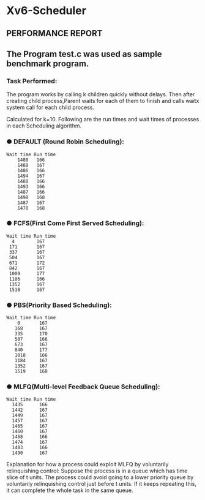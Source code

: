 # Xv6-Scheduler
## PERFORMANCE REPORT


## The Program test.c was used as sample benchmark program.
### Task Performed:
The program works by calling k children quickly without delays. Then after creating child process,Parent waits for each of them to finish and calls waitx system call for each child process.

Calculated for k=10.
Following are the run times and wait times of processes in each Scheduling algorithm.

### ● DEFAULT (Round Robin Scheduling):
```
Wait time Run time
    1480   166
    1488   167
    1486   166
    1494   167
    1488   166
    1493   166
    1487   166
    1498   168
    1487   167
    1478   168
```

### ● FCFS(First Come First Served Scheduling):
```
Wait time Run time
  4        167
 171       167
 337       167
 504       167
 671       172
 842       167
 1009      177
 1186      166
 1352      167
 1518      167
```

### ● PBS(Priority Based Scheduling):
```
Wait time Run time
    0       167
   168      167
   335      170
   507      166
   673      167
   840      177
   1018     166
   1184     167
   1352     167
   1519     168
```

### ● MLFQ(Multi-level Feedback Queue Scheduling):
```
Wait time Run time
  1435      166
  1442      167
  1449      167
  1457      167
  1465      167
  1460      167
  1468      166
  1474      167
  1483      166
  1490      167
```

Explanation for how a process could exploit MLFQ by voluntarily relinquishing control:
Suppose the process is in a queue which has time slice of t units. The process could avoid going to a lower priority queue by voluntarily relinquishing control just before t units. If it keeps repeating this, it can complete the whole task in the same queue.


